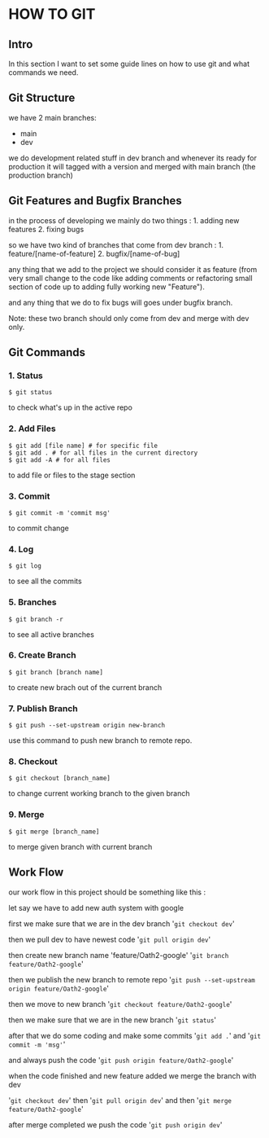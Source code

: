 # HOW TO GIT

## Intro

In this section I want to set some guide lines on how to use git and what commands we need.

## Git Structure

we have 2 main branches:

+ main
+ dev

we do development related stuff in dev branch and whenever its ready for production it will tagged with a version and merged with main branch (the production branch)

## Git Features and Bugfix Branches

in the process of developing we mainly do two things :
    1. adding new features
    2. fixing bugs

so we have two kind of branches that come from dev branch :
    1. feature/[name-of-feature]
    2. bugfix/[name-of-bug]

any thing that we add to the project we should consider it as feature (from very small change to the code like adding comments or refactoring small section of code up to adding fully working new "Feature").

and any thing that we do to fix bugs will goes under bugfix branch.

Note: these two branch should only come from dev and merge with dev only.

## Git Commands

### 1. Status

```console
$ git status
```

to check what's up in the active repo

### 2. Add Files

``` console
$ git add [file name] # for specific file
$ git add . # for all files in the current directory
$ git add -A # for all files
```

to add file or files to the stage section

### 3. Commit

``` console
$ git commit -m 'commit msg'
```

to commit change

### 4. Log

``` console
$ git log
```

to see all the commits

### 5. Branches

``` console
$ git branch -r
```

to see all active branches

### 6. Create Branch

``` console
$ git branch [branch name]
```

to create new brach out of the current branch


### 7. Publish Branch

``` console
$ git push --set-upstream origin new-branch
```
use this command to push new branch to remote repo.

### 8. Checkout

``` console
$ git checkout [branch_name]
```

to change current working branch to the given branch

### 9. Merge

``` console
$ git merge [branch_name]

```

to merge given branch with current branch

## Work Flow

our work flow in this project should be something like this :

let say we have to add new auth system with google

first we make sure that we are in the dev branch '`git checkout dev`'

then we pull dev to have newest code '`git pull origin dev`'

then create new branch name 'feature/Oath2-google' '`git branch feature/Oath2-google`'

then we publish the new branch to remote repo '`git push --set-upstream origin feature/Oath2-google`'

then we move to new branch '`git checkout feature/Oath2-google`'

then we make sure that we are in the new branch '`git status`'

after that we do some coding and make some commits '`git add .`' and '`git commit -m 'msg'`'

and always push the code '`git push origin feature/Oath2-google`'

when the code finished and new feature added we merge the branch with dev

'`git checkout dev`' then '`git pull origin dev`' and then '`git merge feature/Oath2-google`'

after merge completed we push the code '`git push origin dev`'
